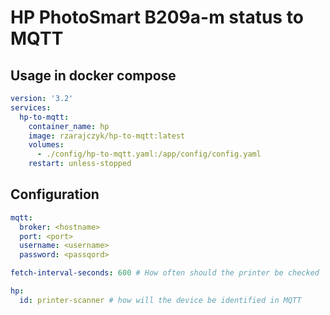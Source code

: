 # HP PhotoSmart B209a-m status to MQTT

## Usage in docker compose

```yaml
version: '3.2'
services:
  hp-to-mqtt:
    container_name: hp
    image: rzarajczyk/hp-to-mqtt:latest
    volumes:
      - ./config/hp-to-mqtt.yaml:/app/config/config.yaml
    restart: unless-stopped
```

## Configuration

```yaml
mqtt:
  broker: <hostname>
  port: <port>
  username: <username>
  password: <passqord>

fetch-interval-seconds: 600 # How often should the printer be checked 

hp:
  id: printer-scanner # how will the device be identified in MQTT
```